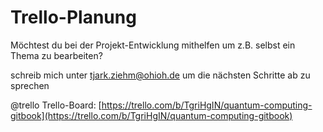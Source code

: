 # Trello-Planung

Möchtest du bei der Projekt-Entwicklung mithelfen um z.B. selbst ein Thema zu bearbeiten?

schreib mich unter tjark.ziehm@ohioh.de um die nächsten Schritte ab zu sprechen

@trello Trello-Board: [https://trello.com/b/TgriHgIN/quantum-computing-gitbook](https://trello.com/b/TgriHgIN/quantum-computing-gitbook)
